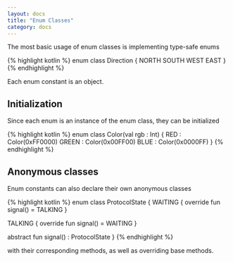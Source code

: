 ```yaml
---
layout: docs
title: "Enum Classes"
category: docs
---
```



The most basic usage of enum classes is implementing type-safe enums

{% highlight kotlin %}
enum class Direction {
  NORTH
  SOUTH
  WEST
  EAST
}
{% endhighlight %}

Each enum constant is an object.

## Initialization

Since each enum is an instance of the enum class, they can be initialized

{% highlight kotlin %}
enum class Color(val rgb : Int) {
  RED : Color(0xFF0000)
  GREEN : Color(0x00FF00)
  BLUE : Color(0x0000FF)
}
{% endhighlight %}

## Anonymous classes

Enum constants can also declare their own anonymous classes

{% highlight kotlin %}
enum class ProtocolState {
  WAITING {
    override fun signal() = TALKING
  }

  TALKING {
    override fun signal() = WAITING
  }

  abstract fun signal() : ProtocolState
}
{% endhighlight %}

with their corresponding methods, as well as overriding base methods.
